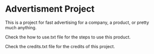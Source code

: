 # Advertisment Project

This is a project for fast advertising for a company, a product, or pretty much anything.

Check the how to use.txt file for the steps to use this product.

Check the credits.txt file for the credits of this project.
